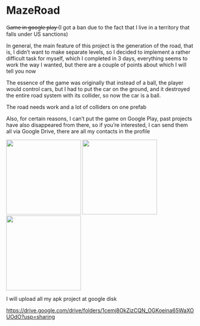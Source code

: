 # MazeRoad
G̶a̶m̶e̶ ̶i̶n̶ ̶g̶o̶o̶g̶l̶e̶ ̶p̶l̶a̶y̶
(I got a ban due to the fact that I live in a territory that falls under US sanctions)

In general, the main feature of this project is the generation of the road, 
that is, I didn’t want to make separate levels, so I decided to implement 
a rather difficult task for myself, which I completed in 3 days, everything 
seems to work the way I wanted, but there are a couple of points about which I will tell you now

The essence of the game was originally that instead of a ball, 
the player would control cars, but I had to put the car on the ground, 
and it destroyed the entire road system with its collider, so now the car is a ball.

The road needs work and a lot of colliders on one prefab

Also, for certain reasons, I can’t put the game on Google Play,
past projects have also disappeared from there, so if you’re interested, 
I can send them all via Google Drive, there are all my contacts in the profile

<div>
   <img src="https://sun9-57.userapi.com/s/v1/if2/9JBx1GroSp23dwGw4_SyIQiay-2tdBV8RQZsC4x2kav6ARIwWqjFQo6seCji8zqa4ET8qAO4m7O2iKa7PBvjLaHo.jpg?size=1280x640&quality=95&type=album" width="200"/>
   <img src="https://sun9-21.userapi.com/s/v1/if2/GXS6WqrSc7W-hc1PkvcBmnwbC3Fj22Ug2QTgqwZIw2Lvryh5YRX2b_Uo5ArYSWI8SaUnKx1TKs0cMnHyuW50fDXV.jpg?size=1280x640&quality=95&type=album" width="200"/>
   <img src="https://sun9-71.userapi.com/s/v1/if2/hs2FiX0b0zzQf76PwQ6WbGVF670Di2phLpp_bdYj8PyDx_EN_5qoq0KpVgxE634FQzzN2g9gPCmjNanBXpB1Zyoa.jpg?size=1280x640&quality=95&type=album" width="200"/>
</div>


I will upload all my apk project at google disk

https://drive.google.com/drive/folders/1cemj8OkZizCQN_OGKoeina65WaXOUOdO?usp=sharing
